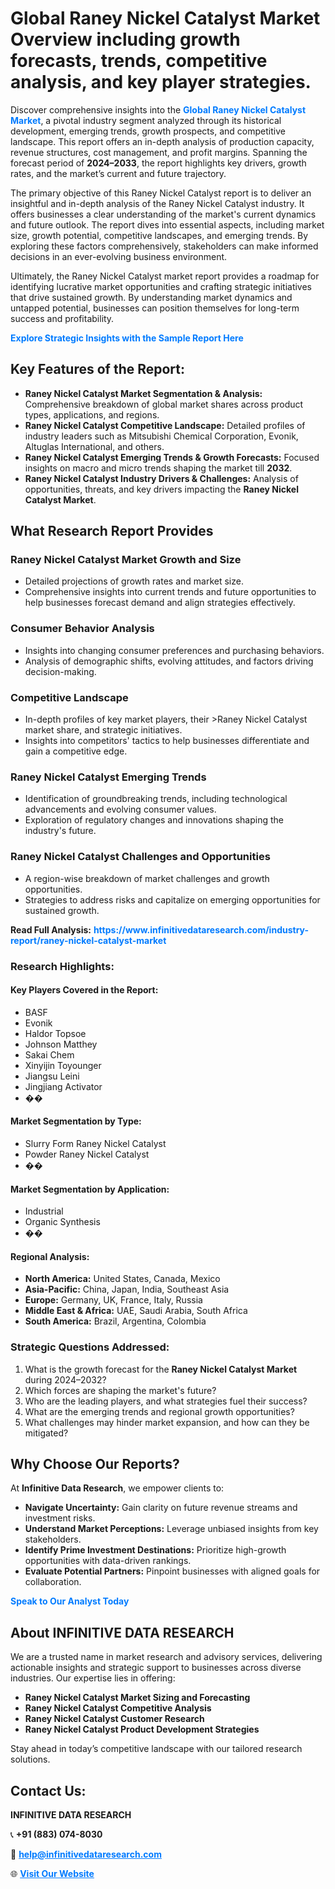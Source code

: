 <h1>Global Raney Nickel Catalyst Market Overview including growth forecasts, trends, competitive analysis, and key player strategies.</h1>
<p>
Discover comprehensive insights into the 
<a href="https://www.infinitivedataresearch.com/industry-report/raney-nickel-catalyst-market" rel="dofollow" style="color: #007BFF; text-decoration: none;"><strong>Global Raney Nickel Catalyst Market</strong></a>, a pivotal industry segment analyzed through its historical development, emerging trends, growth prospects, and competitive landscape. This report offers an in-depth analysis of production capacity, revenue structures, cost management, and profit margins. Spanning the forecast period of <strong>2024–2033</strong>, the report highlights key drivers, growth rates, and the market’s current and future trajectory.
</p>
<p>
The primary objective of this Raney Nickel Catalyst report is to deliver an insightful and in-depth analysis of the Raney Nickel Catalyst industry. It offers businesses a clear understanding of the market's current dynamics and future outlook. The report dives into essential aspects, including market size, growth potential, competitive landscapes, and emerging trends. By exploring these factors comprehensively, stakeholders can make informed decisions in an ever-evolving business environment.
</p>
<p>
Ultimately, the Raney Nickel Catalyst market report provides a roadmap for identifying lucrative market opportunities and crafting strategic initiatives that drive sustained growth. By understanding market dynamics and untapped potential, businesses can position themselves for long-term success and profitability.
</p>
<p>
<a href="https://www.infinitivedataresearch.com/request-sample/reportId=109856" style="color: #007BFF; text-decoration: none;"><strong>Explore Strategic Insights with the Sample Report Here</strong></a>
</p>

<h2>Key Features of the Report:</h2>
<ul>
<li><strong>Raney Nickel Catalyst Market Segmentation & Analysis:</strong> Comprehensive breakdown of global market shares across product types, applications, and regions.</li>
<li><strong>Raney Nickel Catalyst Competitive Landscape:</strong> Detailed profiles of industry leaders such as Mitsubishi Chemical Corporation, Evonik, Altuglas International, and others.</li>
<li><strong>Raney Nickel Catalyst Emerging Trends & Growth Forecasts:</strong> Focused insights on macro and micro trends shaping the market till <strong>2032</strong>.</li>
<li><strong>Raney Nickel Catalyst Industry Drivers & Challenges:</strong> Analysis of opportunities, threats, and key drivers impacting the <strong>Raney Nickel Catalyst Market</strong>.</li>
</ul>

<h2>What Research Report Provides</h2>
<h3>Raney Nickel Catalyst Market Growth and Size</h3>
<ul>
<li>Detailed projections of growth rates and market size.</li>
<li>Comprehensive insights into current trends and future opportunities to help businesses forecast demand and align strategies effectively.</li>
</ul>

<h3>Consumer Behavior Analysis</h3>
<ul>
<li>Insights into changing consumer preferences and purchasing behaviors.</li>
<li>Analysis of demographic shifts, evolving attitudes, and factors driving decision-making.</li>
</ul>

<h3>Competitive Landscape</h3>
<ul>
<li>In-depth profiles of key market players, their >Raney Nickel Catalyst market share, and strategic initiatives.</li>
<li>Insights into competitors' tactics to help businesses differentiate and gain a competitive edge.</li>
</ul>

<h3>Raney Nickel Catalyst Emerging Trends</h3>
<ul>
<li>Identification of groundbreaking trends, including technological advancements and evolving consumer values.</li>
<li>Exploration of regulatory changes and innovations shaping the industry's future.</li>
</ul>

<h3>Raney Nickel Catalyst Challenges and Opportunities</h3>
<ul>
<li>A region-wise breakdown of market challenges and growth opportunities.</li>
<li>Strategies to address risks and capitalize on emerging opportunities for sustained growth.</li>
</ul>
<p><strong>Read Full Analysis:</strong> <a href="https://www.infinitivedataresearch.com/industry-report/raney-nickel-catalyst-market" rel="dofollow" style="color: #007BFF; text-decoration: none;"><strong>https://www.infinitivedataresearch.com/industry-report/raney-nickel-catalyst-market</strong></a></p>
<h3>Research Highlights:</h3>
<h4>Key Players Covered in the Report:</h4>
<ul><li>BASF</li><li>Evonik</li><li>Haldor Topsoe</li><li>Johnson Matthey</li><li>Sakai Chem</li><li>Xinyijin Toyounger</li><li>Jiangsu Leini</li><li>Jingjiang Activator</li><li>��</li></ul>
<h4>Market Segmentation by Type:</h4>
<ul><li>Slurry Form Raney Nickel Catalyst</li><li>Powder Raney Nickel Catalyst</li><li>��</li></ul>
<h4>Market Segmentation by Application:</h4>
<ul><li>Industrial</li><li>Organic Synthesis</li><li>��</li></ul>

<h4>Regional Analysis:</h4>
<ul>
<li><strong>North America:</strong> United States, Canada, Mexico</li>
<li><strong>Asia-Pacific:</strong> China, Japan, India, Southeast Asia</li>
<li><strong>Europe:</strong> Germany, UK, France, Italy, Russia</li>
<li><strong>Middle East & Africa:</strong> UAE, Saudi Arabia, South Africa</li>
<li><strong>South America:</strong> Brazil, Argentina, Colombia</li>
</ul>

<h3>Strategic Questions Addressed:</h3>
<ol>
<li>What is the growth forecast for the <strong>Raney Nickel Catalyst Market</strong> during 2024–2032?</li>
<li>Which forces are shaping the market's future?</li>
<li>Who are the leading players, and what strategies fuel their success?</li>
<li>What are the emerging trends and regional growth opportunities?</li>
<li>What challenges may hinder market expansion, and how can they be mitigated?</li>
</ol>

<h2>Why Choose Our Reports?</h2>
<p>At <strong>Infinitive Data Research</strong>, we empower clients to:</p>
<ul>
<li><strong>Navigate Uncertainty:</strong> Gain clarity on future revenue streams and investment risks.</li>
<li><strong>Understand Market Perceptions:</strong> Leverage unbiased insights from key stakeholders.</li>
<li><strong>Identify Prime Investment Destinations:</strong> Prioritize high-growth opportunities with data-driven rankings.</li>
<li><strong>Evaluate Potential Partners:</strong> Pinpoint businesses with aligned goals for collaboration.</li>
</ul>
<p><a href="https://www.infinitivedataresearch.com/industry-report/raney-nickel-catalyst-market" rel="dofollow" style="color: #007BFF; text-decoration: none;"><strong>Speak to Our Analyst Today</strong></a></p>

<h2>About INFINITIVE DATA RESEARCH</h2>
<p>We are a trusted name in market research and advisory services, delivering actionable insights and strategic support to businesses across diverse industries. Our expertise lies in offering:</p>
<ul>
<li><strong>Raney Nickel Catalyst Market Sizing and Forecasting</strong></li>
<li><strong>Raney Nickel Catalyst Competitive Analysis</strong></li>
<li><strong>Raney Nickel Catalyst Customer Research</strong></li>
<li><strong>Raney Nickel Catalyst Product Development Strategies</strong></li>
</ul>
<p>Stay ahead in today’s competitive landscape with our tailored research solutions.</p>

<h2>Contact Us:</h2>
<p><strong>INFINITIVE DATA RESEARCH</strong></p>
<p>📞 <strong>+91 (883) 074-8030</strong></p>
<p>📧 <strong><a href="mailto:help@infinitivedataresearch.com" style="color: #007BFF;">help@infinitivedataresearch.com</a></strong></p>
<p>🌐 <strong><a href="https://www.infinitivedataresearch.com" rel="dofollow" style="color: #007BFF;">Visit Our Website</a></strong></p>